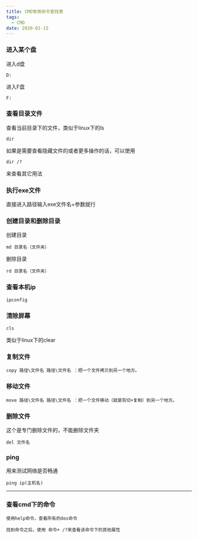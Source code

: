 ```yaml
---
title: CMD常用命令查找表
tags:
  - CMD
date: 2020-01-15
---
```




### 进入某个盘
进入d盘

```
D:
```
进入F盘

```
F:
```
### 查看目录文件
查看当前目录下的文件，类似于linux下的ls
```
dir
```
如果是需要查看隐藏文件的或者更多操作的话，可以使用
```
dir /?
```
来查看其它用法

<!-- more -->

### 执行exe文件

直接进入路径输入exe文件名+参数就行

### 创建目录和删除目录
创建目录
```
md 目录名（文件夹）
```
删除目录
```
rd 目录名（文件夹）
```
### 查看本机ip
```
ipconfig
```
### 清除屏幕
```
cls
```
类似于linux下的clear
### 复制文件
```
copy 路径\文件名 路径\文件名 ：把一个文件拷贝到另一个地方。
```
### 移动文件
```
move 路径\文件名 路径\文件名 ：把一个文件移动（就是剪切+复制）到另一个地方。
```
### 删除文件
这个是专门删除文件的，不能删除文件夹
```
del 文件名
```
### ping
用来测试网络是否畅通
```
ping ip(主机名)
```
-----------------
### 查看cmd下的命令
```
使用help命令，查看所有的dos命令
```
```
找到命令之后，使用 命令+ /?来查看该命令下的其他属性
```


